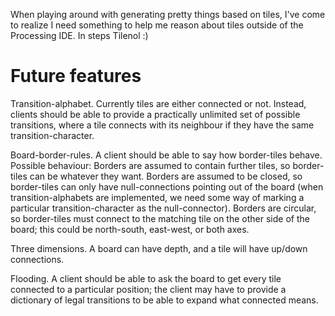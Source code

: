 When playing around with generating pretty things based on tiles, I've come to realize I need something to help me reason about tiles outside of the Processing IDE. In steps Tilenol :)

Future features
===============

Transition-alphabet. Currently tiles are either connected or not. Instead, clients should be able to provide a practically unlimited set of possible transitions, where a tile connects with its neighbour if they have the same transition-character.

Board-border-rules. A client should be able to say how border-tiles behave. Possible behaviour: Borders are assumed to contain further tiles, so border-tiles can be whatever they want. Borders are assumed to be closed, so border-tiles can only have null-connections pointing out of the board (when transition-alphabets are implemented, we need some way of marking a particular transition-character as the null-connector). Borders are circular, so border-tiles must connect to the matching tile on the other side of the board; this could be north-south, east-west, or both axes.

Three dimensions. A board can have depth, and a tile will have up/down connections.

Flooding. A client should be able to ask the board to get every tile connected to a particular position; the client may have to provide a dictionary of legal transitions to be able to expand what connected means.

